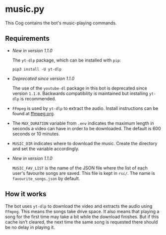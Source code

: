 # music.py

This Cog contains the bot's music-playing commands.

## Requirements

- *New in version 1.1.0*
  
  The `yt-dlp` package, which can be installed with `pip`:
  
  ```
  pip3 install -U yt-dlp
  ```
  
- *Deprecated since version 1.1.0*
  
  The use of the `youtube-dl` package in this bot is deprecated since version `1.1.0`.
  Backwards compatibility is maintained but installing `yt-dlp` is recommended.
  
- `FFmpeg` is used by `yt-dlp` to extract the audio. Install instructions can be found at [ffmpeg.org](https://www.ffmpeg.org/).

- The `MAX_DURATION` variable from `.env` indicates the maximum length in seconds a video can have in order to be downloaded. The default is 600 seconds or 10 minutes.

- `MUSIC_DIR` indicates where to download the music. Create the directory and set the variable accordingly.

- *New in version 1.1.0*

  `MUSIC_FAV_LIST` is the name of the JSON file where the list of each user's favourite songs are saved. This file is kept in `rsc/`. The name is `favourite_songs.json` by default.

## How it works

The bot uses `yt-dlp` to download the video and extracts the audio using `FFmpeg`.
This means the songs take drive space.
It also means that playing a song for the first time may take a bit while the download finishes.
But if this cache isn't cleared, the next time the same song is requested there should be no delay in playing it.